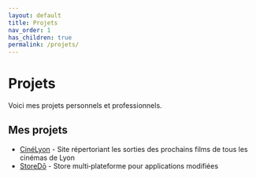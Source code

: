 ```yaml
---
layout: default
title: Projets
nav_order: 1
has_children: true
permalink: /projets/
---
```


# Projets

Voici mes projets personnels et professionnels.

## Mes projets

- [CinéLyon](CinéLyon) - Site répertoriant les sorties des prochains films de tous les cinémas de Lyon
- [StoreDō](StoreDō) - Store multi‑plateforme pour applications modifiées
